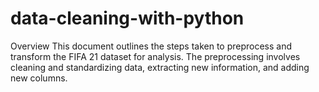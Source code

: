 # data-cleaning-with-python
Overview This document outlines the steps taken to preprocess and transform the FIFA 21 dataset for analysis. The preprocessing involves cleaning and standardizing data, extracting new information, and adding new columns.
